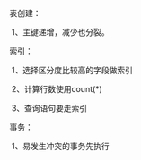 表创建：

​	1、主键递增，减少也分裂。



索引：

​	1、选择区分度比较高的字段做索引

​	2、计算行数使用count(*)

​	3、查询语句要走索引



事务：

​	1、易发生冲突的事务先执行